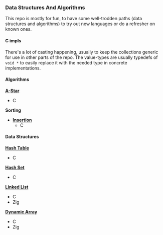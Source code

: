 ### Data Structures And Algorithms

This repo is mostly for fun, to have some well-trodden paths (data structures and algorithms) to try out new languages or do a refresher on known ones.

#### C impls

There's a lot of casting happening, usually to keep the collections generic for use in other parts of the repo. The value-types are usually typedefs of `void *` to easily replace it with the needed type in concrete implementations.

#### Algorithms

**[A-Star](algorithms/a-star/readme.md)**
- C

**Sorting**
- **[Insertion](algorithms/sort/insertion/readme.md)**
    - C

#### Data Structures

**[Hash Table](data-structures/hash-table/readme.md)**
- C

**[Hash Set](data-structures/hash-set/readme.md)**
- C

**[Linked List](data-structures/linked-list/)**
- C
- Zig

**[Dynamic Array](data-structures/array)**
- C
- Zig
